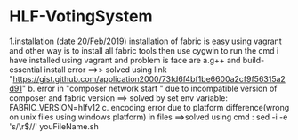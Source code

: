 # HLF-VotingSystem

1.installation (date 20/Feb/2019)
installation of fabric is easy using vagrant and other way is to install all fabric tools then use cygwin to run the cmd
i have installed using vagrant and problem is face are
a.g++ and build-essential install error ==>> solved using link "https://gist.github.com/application2000/73fd6f4bf1be6600a2cf9f56315a2d91"
b.  error in "composer network start " due to incompatible version of composer and fabric version ==> solved by set env variable:
 FABRIC_VERSION=hlfv12
 c. encoding error due to platform difference(wrong on unix files using windows platform) in files ==>solved using cmd :
 sed -i -e 's/\r$//' youFileName.sh
